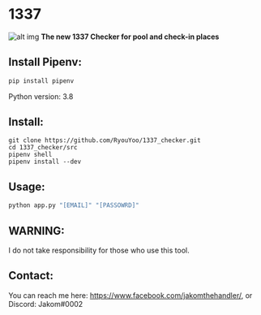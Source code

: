 # 1337
![alt img](https://steamuserimages-a.akamaihd.net/ugc/257085621762792178/95129443448D239196EEB866E383AB19A779E89E/)
**The new 1337 Checker for pool and check-in places**

## Install Pipenv:

```python
pip install pipenv
```
Python version: 3.8

## Install:

```
git clone https://github.com/RyouYoo/1337_checker.git
cd 1337_checker/src
pipenv shell
pipenv install --dev
```

## Usage:

```python
python app.py "[EMAIL]" "[PASSOWRD]"
```

## WARNING:

I do not take responsibility for those who use this tool.

## Contact:

You can reach me here: https://www.facebook.com/jakomthehandler/, or Discord: Jakom#0002
